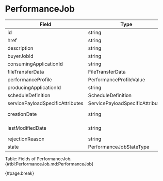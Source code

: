 <!--
    ATTENTION: This file was generated via gradle!
               Do NOT manually edit this file! Any such changes will be overwritten!
-->

# PerformanceJob

| Field | Type | Format | Required |
| ------- | ------- | ------- | --- |
| id | string | N/A | Yes |
| href | string | uri | No |
| description | string | N/A | No |
| buyerJobId | string | N/A | No |
| consumingApplicationId | string | N/A | No |
| fileTransferData | FileTransferData | N/A | No |
| performanceProfile | PerformanceProfileValue | N/A | Yes |
| producingApplicationId | string | N/A | No |
| scheduleDefinition | ScheduleDefinition | N/A | No |
| servicePayloadSpecificAttributes | ServicePayloadSpecificAttributes | N/A | Yes |
| creationDate | string | date-time | Yes |
| lastModifiedDate | string | date-time | No |
| rejectionReason | string | N/A | No |
| state | PerformanceJobStateType | N/A | Yes |

Table: Fields of PerformanceJob. {#tbl:PerformanceJob.md:PerformanceJob}

{#page:break}
